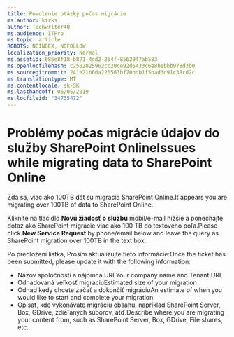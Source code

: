 ```yaml
---
title: Povolenie otázky počas migrácie
ms.author: kirks
author: Techwriter40
ms.audience: ITPro
ms.topic: article
ROBOTS: NOINDEX, NOFOLLOW
localization_priority: Normal
ms.assetid: 686e8f18-b871-4dd2-864f-8562947ab583
ms.openlocfilehash: c2502825962cc20ce92d6433c6e8bebbb978d3b0
ms.sourcegitcommit: 241e21b6da226563bf70bdb1f5bad3d91c38cd2c
ms.translationtype: MT
ms.contentlocale: sk-SK
ms.lasthandoff: 06/05/2019
ms.locfileid: "34735472"
---
```

# <a name="issues-while-migrating-data-to-sharepoint-online"></a><span data-ttu-id="3042b-102">Problémy počas migrácie údajov do služby SharePoint Online</span><span class="sxs-lookup"><span data-stu-id="3042b-102">Issues while migrating data to SharePoint Online</span></span>

<span data-ttu-id="3042b-103">Zdá sa, viac ako 100TB dát sú migrácia SharePoint Online.</span><span class="sxs-lookup"><span data-stu-id="3042b-103">It appears you are migrating over 100TB of data to SharePoint Online.</span></span>

<span data-ttu-id="3042b-104">Kliknite na tlačidlo **Novú žiadosť o službu** mobil/e-mail nižšie a ponechajte dotaz ako SharePoint migrácie viac ako 100 TB do textového poľa.</span><span class="sxs-lookup"><span data-stu-id="3042b-104">Please click **New Service Request** by phone/email below and leave the query as SharePoint migration over 100TB in the text box.</span></span>

<span data-ttu-id="3042b-105">Po predložení lístka, Prosím aktualizujte tieto informácie:</span><span class="sxs-lookup"><span data-stu-id="3042b-105">Once the ticket has been submitted, please update it with the following information:</span></span> 

- <span data-ttu-id="3042b-106">Názov spoločnosti a nájomca URL</span><span class="sxs-lookup"><span data-stu-id="3042b-106">Your company name and Tenant URL</span></span>
- <span data-ttu-id="3042b-107">Odhadovaná veľkosť migráciu</span><span class="sxs-lookup"><span data-stu-id="3042b-107">Estimated size of your migration</span></span>
- <span data-ttu-id="3042b-108">Odhad kedy chcete začať a dokončiť migráciu</span><span class="sxs-lookup"><span data-stu-id="3042b-108">An estimate of when you would like to start and complete your migration</span></span>
- <span data-ttu-id="3042b-109">Opísať, kde vykonávate migráciu obsahu, napríklad SharePoint Server, Box, GDrive, zdieľaných súborov, atď.</span><span class="sxs-lookup"><span data-stu-id="3042b-109">Describe where you are migrating your content from, such as SharePoint Server, Box, GDrive, File shares, etc.</span></span>


  

